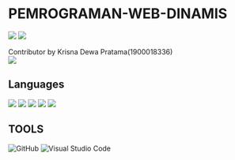 # PEMROGRAMAN-WEB-DINAMIS
<a href="#"><img src="https://img.shields.io/badge/Made%20for-VSCode-1f425f.svg"></a>
<a href="#"><img src="https://badgen.net/packagist/license/monolog/monolog"></a><br>

Contributor by Krisna Dewa Pratama(1900018336) <br>
<a href="#"><img src="https://img.shields.io/badge/Krisdewa_-%23E4405F.svg?style=for-the-badge&logo=Instagram&logoColor=white"></a>



## Languages 
<a href="#"><img src="https://img.shields.io/badge/HTML5-E34F26?style=for-the-badge&logo=html5&logoColor=white"></a>
<a href="#"><img src="https://img.shields.io/badge/CSS3-1572B6?style=for-the-badge&logo=css3&logoColor=white"></a>
<a href="#"><img src="https://img.shields.io/badge/PHP-777BB4?style=for-the-badge&logo=php&logoColor=white"></a>
<a href="#"><img src="https://img.shields.io/badge/MySQL-00000F?style=for-the-badge&logo=mysql&logoColor=white"></a>
<a href="#"><img src="https://img.shields.io/badge/Bootstrap-563D7C?style=for-the-badge&logo=bootstrap&logoColor=white"></a>

## TOOLS

<!-- <a href="#"><img src=""></a> -->
![GitHub](https://img.shields.io/badge/github-%23121011.svg?style=for-the-badge&logo=github&logoColor=white)
![Visual Studio Code](https://img.shields.io/badge/Visual%20Studio%20Code-0078d7.svg?style=for-the-badge&logo=visual-studio-code&logoColor=white)
